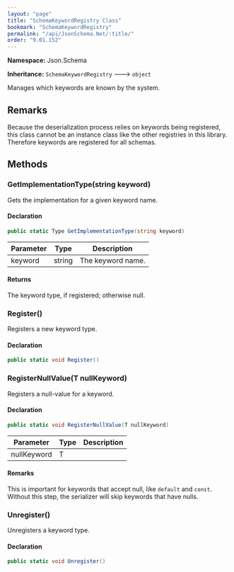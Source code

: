 ```yaml
---
layout: "page"
title: "SchemaKeywordRegistry Class"
bookmark: "SchemaKeywordRegistry"
permalink: "/api/JsonSchema.Net/:title/"
order: "9.01.152"
---
```

**Namespace:** Json.Schema

**Inheritance:**
`SchemaKeywordRegistry`
 🡒 
`object`

Manages which keywords are known by the system.

## Remarks

Because the deserialization process relies on keywords being registered,
this class cannot be an instance class like the other registries in this
library.  Therefore keywords are registered for all schemas.

## Methods

### GetImplementationType(string keyword)

Gets the implementation for a given keyword name.

#### Declaration

```c#
public static Type GetImplementationType(string keyword)
```

| Parameter | Type | Description |
|---|---|---|
| keyword | string | The keyword name. |


#### Returns

The keyword type, if registered; otherwise null.

### Register()

Registers a new keyword type.

#### Declaration

```c#
public static void Register()
```


### RegisterNullValue(T nullKeyword)

Registers a null-value for a keyword.

#### Declaration

```c#
public static void RegisterNullValue(T nullKeyword)
```

| Parameter | Type | Description |
|---|---|---|
| nullKeyword | T |  |


#### Remarks

This is important for keywords that accept null, like `default` and `const`.  Without
this step, the serializer will skip keywords that have nulls.

### Unregister()

Unregisters a keyword type.

#### Declaration

```c#
public static void Unregister()
```


